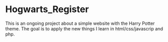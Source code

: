 # Hogwarts_Register
This is an ongoing project about a simple website with the Harry Potter theme.
The goal is to apply the new things I learn in html/css/javascrip and php. 
